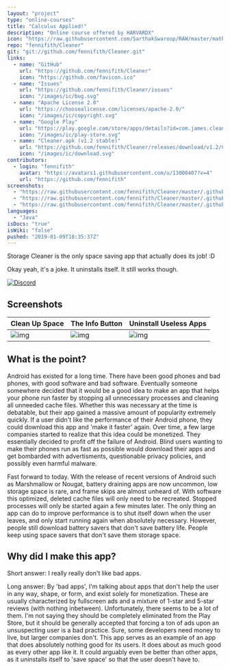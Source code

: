 ```yaml
---
layout: "project"
type: "online-courses"
title: "Calculus Applied!"
description: "Online course offered by HARVARDX"
icon: "https://raw.githubusercontent.com/SarthakSwaroop/RAW/master/math.png"
repo: "fennifith/Cleaner"
git: "git://github.com/fennifith/Cleaner.git"
links: 
  - name: "GitHub"
    url: "https://github.com/fennifith/Cleaner"
    icon: "https://github.com/favicon.ico"
  - name: "Issues"
    url: "https://github.com/fennifith/Cleaner/issues"
    icon: "/images/ic/bug.svg"
  - name: "Apache License 2.0"
    url: "https://choosealicense.com/licenses/apache-2.0/"
    icon: "/images/ic/copyright.svg"
  - name: "Google Play"
    url: "https://play.google.com/store/apps/details?id=com.james.cleaner"
    icon: "/images/ic/play-store.svg"
  - name: "Cleaner.apk (v1.2 stable)"
    url: "https://github.com/fennifith/Cleaner/releases/download/v1.2/Cleaner.apk"
    icon: "/images/ic/download.svg"
contributors: 
  - login: "fennifith"
    avatar: "https://avatars1.githubusercontent.com/u/13000407?v=4"
    url: "https://github.com/fennifith"
screenshots: 
  - "https://raw.githubusercontent.com/fennifith/Cleaner/master/.github/images/clean.png"
  - "https://raw.githubusercontent.com/fennifith/Cleaner/master/.github/images/info.png"
  - "https://raw.githubusercontent.com/fennifith/Cleaner/master/.github/images/uninstall.png"
languages: 
  - "Java"
isDocs: "true"
isWiki: "false"
pushed: "2019-01-09T18:35:37Z"
---
```


Storage Cleaner is the only space saving app that actually does its job! :D

Okay yeah, it's a joke. It uninstalls itself. It still works though.

[![Discord](https://img.shields.io/discord/514625116706177035.svg)](https://discord.gg/wDDPK22)

## Screenshots

| Clean Up Space | The Info Button | Uninstall Useless Apps |
|----------------|-----------------|------------------------|
| ![img](https://github.com/fennifith/Cleaner/blob/master/./.github/images/clean.png?raw=true) | ![img](https://github.com/fennifith/Cleaner/blob/master/./.github/images/info.png?raw=true) | ![img](https://github.com/fennifith/Cleaner/blob/master/./.github/images/uninstall.png?raw=true) |

## What is the point?

Android has existed for a long time. There have been good phones and bad phones, with good software and bad software. Eventually someone somewhere decided that it would be a good idea to make an app that helps your phone run faster by stopping all unnecessary processes and cleaning all unneeded cache files. Whether this was necessary at the time is debatable, but their app gained a massive amount of popularity extremely quickly. If a user didn't like the performance of their Android phone, they could download this app and 'make it faster' again. Over time, a few large companies started to realize that this idea could be monetized. They essentially decided to profit off the failure of Android. Blind users wanting to make their phones run as fast as possible would download their apps and get bombarded with advertisments, questionable privacy policies, and possibly even harmful malware.

Fast forward to today. With the release of recent versions of Android such as Marshmallow or Nougat, battery draining apps are now uncommon, low storage space is rare, and frame skips are almost unheard of. With software this optimized, deleted cache files will only need to be recreated. Stopped processes will only be started again a few minutes later. The only thing an app can do to improve performance is to shut itself down when the user leaves, and only start running again when absolutely necessary. However, people still download battery savers that don't save battery life. People keep using space savers that don't save them storage space.

## Why did I make this app?

Short answer: I really really don't like bad apps. 

Long answer: By 'bad apps', I'm talking about apps that don't help the user in any way, shape, or form, and exist solely for monetization. These are usually characterized by fullscreen ads and a mixture of 1-star and 5-star reviews (with nothing inbetween). Unfortunately, there seems to be a lot of them. I'm not saying they should be completely eliminated from the Play Store, but it should be generally accepted that forcing a ton of ads upon an unsuspecting user is a bad practice. Sure, some developers need money to live, but larger companies don't. This app serves as an example of an app that does absolutely nothing good for its users. It does about as much good as every other app like it. It could arguably even be better than other apps, as it uninstalls itself to 'save space' so that the user doesn't have to.
